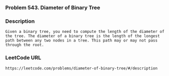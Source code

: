 ### Problem 543. Diameter of Binary Tree

### Description
	Given a binary tree, you need to compute the length of the diameter of the tree. The diameter of a binary tree is the length of the longest path between any two nodes in a tree. This path may or may not pass through the root.

### LeetCode URL
	https://leetcode.com/problems/diameter-of-binary-tree/#/description
